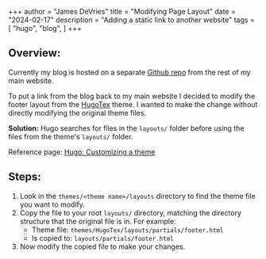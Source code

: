 +++
author = "James DeVries"
title = "Modifying Page Layout"
date = "2024-02-17"
description = "Adding a static link to another website"
tags = [
    "hugo", "blog",
]
+++

## Overview:

Currently my blog is hosted on a separate [Github repo](https://github.com/jamesrd/blog)
from the rest of my main website.

To put a link from the blog back to my main website I decided to modify the footer
layout from the [HugoTex](https://github.com/kaisugi/HugoTeX) theme. I wanted to make
the change without directly modifying the original theme files.

__Solution:__ Hugo searches for files in the `layouts/` folder before using the files from the 
theme's `layouts/` folder.

Reference page: [Hugo: Customizing a theme](https://gohugobrasil.netlify.app/themes/customizing/)

## Steps:

1. Look in the `themes/<theme name>/layouts` directory to find the theme file
you want to modify.
1. Copy the file to your root `layouts/` directory, matching the directory structure
that the original file is in. For example:
    - Theme file: `themes/HugoTex/layouts/partials/footer.html`
    - Is copied to: `layouts/partials/footer.html`
1. Now modify the copied file to make your changes.
